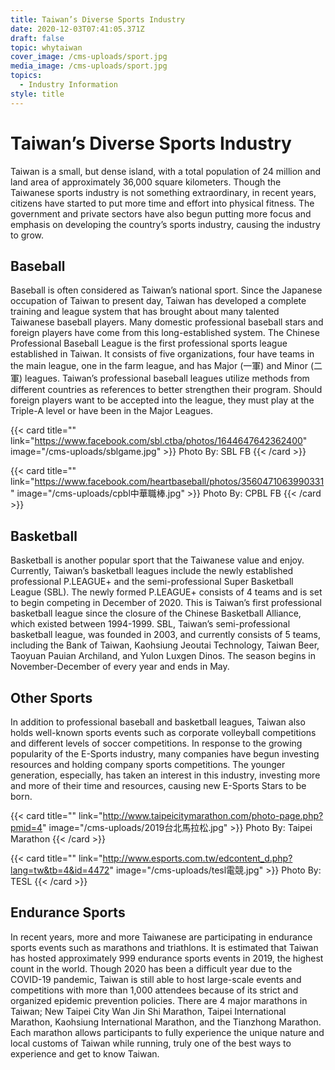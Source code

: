 ```yaml
---
title: Taiwan’s Diverse Sports Industry
date: 2020-12-03T07:41:05.371Z
draft: false
topic: whytaiwan
cover_image: /cms-uploads/sport.jpg
media_image: /cms-uploads/sport.jpg
topics:
  - Industry Information
style: title
---
```

# Taiwan’s Diverse Sports Industry

Taiwan is a small, but dense island, with a total population of 24 million and land area of approximately 36,000 square kilometers. Though the Taiwanese sports industry is not something extraordinary, in recent years, citizens have started to put more time and effort into physical fitness. The government and private sectors have also begun putting more focus and emphasis on developing the country’s sports industry, causing the industry to grow. 

## Baseball

Baseball is often considered as Taiwan’s national sport. Since the Japanese occupation of Taiwan to present day, Taiwan has developed a complete training and league system that has brought about many talented Taiwanese baseball players. Many domestic professional baseball stars and foreign players have come from this long-established system. The Chinese Professional Baseball League is the first professional sports league established in Taiwan. It consists of five organizations, four have teams in the main league, one in the farm league, and has Major (一軍) and Minor (二軍) leagues. Taiwan’s professional baseball leagues utilize methods from different countries as references to better strengthen their program. Should foreign players want to be accepted into the league, they must play at the Triple-A level or have been in the Major Leagues. 

{{< card title="<!-- This text will never be seen -->" link="https://www.facebook.com/sbl.ctba/photos/1644647642362400" image="/cms-uploads/sblgame.jpg" >}}
Photo By: SBL FB
{{< /card >}}

{{< card title="<!-- This text will never be seen -->" link="https://www.facebook.com/heartbaseball/photos/3560471063990331" image="/cms-uploads/cpbl中華職棒.jpg" >}}
Photo By: CPBL FB
{{< /card >}}

## Basketball

Basketball is another popular sport that the Taiwanese value and enjoy. Currently, Taiwan’s basketball leagues include the newly established professional P.LEAGUE+ and the semi-professional Super Basketball League (SBL). The newly formed P.LEAGUE+ consists of 4 teams and is set to begin competing in December of 2020. This is Taiwan’s first professional basketball league since the closure of the Chinese Basketball Alliance, which existed between 1994-1999. SBL, Taiwan’s semi-professional basketball league, was founded in 2003, and currently consists of 5 teams, including the Bank of Taiwan, Kaohsiung Jeoutai Technology, Taiwan Beer, Taoyuan Pauian Archiland, and Yulon Luxgen Dinos. The season begins in November-December of every year and ends in May.  

## Other Sports

In addition to professional baseball and basketball leagues, Taiwan also holds well-known sports events such as corporate volleyball competitions and different levels of soccer competitions. In response to the growing popularity of the E-Sports industry, many companies have begun investing resources and holding company sports competitions. The younger generation, especially, has taken an interest in this industry, investing more and more of their time and resources, causing new E-Sports Stars to be born. 

{{< card title="<!-- This text will never be seen -->" link="http://www.taipeicitymarathon.com/photo-page.php?pmid=4" image="/cms-uploads/2019台北馬拉松.jpg" >}}
Photo By: Taipei Marathon
{{< /card >}}

{{< card title="<!-- This text will never be seen -->" link="http://www.esports.com.tw/edcontent_d.php?lang=tw&tb=4&id=4472" image="/cms-uploads/tesl電競.jpg" >}}
Photo By: TESL
{{< /card >}}

## Endurance Sports

In recent years, more and more Taiwanese are participating in endurance sports events such as marathons and triathlons. It is estimated that Taiwan has hosted approximately 999 endurance sports events in 2019, the highest count in the world. Though 2020 has been a difficult year due to the COVID-19 pandemic, Taiwan is still able to host large-scale events and competitions with more than 1,000 attendees because of its strict and organized epidemic prevention policies. There are 4 major marathons in Taiwan; New Taipei City Wan Jin Shi Marathon, Taipei International Marathon, Kaohsiung International Marathon, and the Tianzhong Marathon. Each marathon allows participants to fully experience the unique nature and local customs of Taiwan while running, truly one of the best ways to experience and get to know Taiwan.